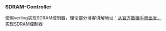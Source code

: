 ### SDRAM-Controller
使用verilog实现SDRAM控制器，理论部分博客讲解地址：[从官方数据手册出发，实现SDRAM控制器](https://blog.csdn.net/weixin_53015183/category_12854786.html)
